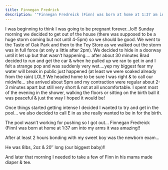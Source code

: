 ```yaml
---
title: Finnegan Fredrick
description: '"Finnegan Fredreick (Finn) was born at home at 1:37 am into my arms it was amazing!!"'
---
```



I was beginning to think I was going to be pregnant forever…lol!! Sunday morning we decided to get out of the house (there was supposed to be a huge storm coming but not until 4-5pm) so we should be good. We went to the Taste of Oak Park and then to the Toy Store as we walked out the storm was in full force (at only a little after 2pm). We decided to hide in a doorway until it let up but that wasn’t happening…. after about 30 minutes Brad decided to run and get the car & when he pulled up we ran to get in and I felt a strange pop and was suddenly very wet….yep my biggest fear my water will break in public just happened (at least we were soaked already from the rain) LOL!! We headed home to be sure I was right & to call our midwife… she arrived about 5pm and my contraction were regular about 2-3 minutes apart but still very short & not at all uncomfortable. I spent most of the evening in the shower, walking the floors or sitting on the birth ball it was peaceful & just the way I hoped it would be!&nbsp;

Once things started getting intense I decided I wanted to try and get in the pool… we also decided to call E in as she really wanted to be in for the birth.

The pool wasn’t working for pushing so I got out… Finnegan Fredreick (Finn) was born at home at 1:37 am into my arms it was amazing!!

After at least 2 hours bonding with my sweet boy was the newborn exam…

He was 8lbs, 2oz & 20″ long (our biggest baby)!!

And later that morning I needed to take a few of Finn in his mama made diaper & tee.